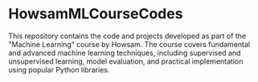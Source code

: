 # HowsamMLCourseCodes
This repository contains the code and projects developed as part of the "Machine Learning" course by Howsam. The course covers fundamental and advanced machine learning techniques, including supervised and unsupervised learning, model evaluation, and practical implementation using popular Python libraries.
